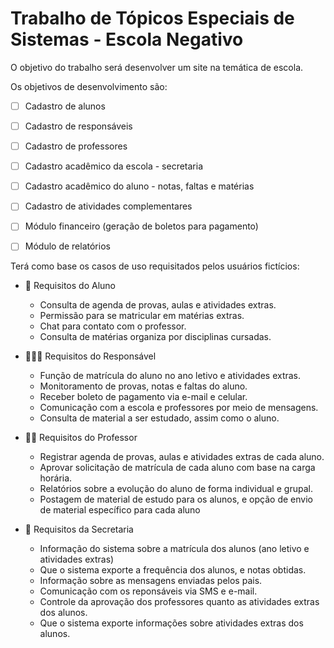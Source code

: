 # Trabalho de Tópicos Especiais de Sistemas - Escola Negativo

O objetivo do trabalho será desenvolver um site na temática de escola. 

Os objetivos de desenvolvimento são:
- [ ]  Cadastro de alunos
- [ ] Cadastro de responsáveis
- [ ] Cadastro de professores
- [ ] Cadastro acadêmico da escola - secretaria
- [ ] Cadastro acadêmico do aluno - notas, faltas e matérias
- [ ] Cadastro de atividades complementares
- [ ] Módulo financeiro (geração de boletos para pagamento)
- [ ] Módulo de relatórios


Terá como base os casos de uso requisitados pelos usuários fictícios:

- 🧒  Requisitos do Aluno 
  - Consulta de agenda de provas, aulas e atividades extras.
  - Permissão para se matricular em matérias extras.
  - Chat para contato com o professor.
  - Consulta de matérias organiza por disciplinas cursadas.

- 👨‍👩‍👦  Requisitos do Responsável
  - Função de matrícula do aluno no ano letivo e atividades extras.
  - Monitoramento de provas, notas e faltas do aluno.
  - Receber boleto de pagamento via e-mail e celular.
  - Comunicação com a escola e professores por meio de mensagens.
  - Consulta de material a ser estudado, assim como o aluno.

- 👨‍🏫 Requisitos do Professor
  - Registrar agenda de provas, aulas e atividades extras de cada aluno.
  - Aprovar solicitação de matrícula de cada aluno com base na carga horária.
  - Relatórios sobre a evolução do aluno de forma individual e grupal.
  - Postagem de material de estudo para os alunos, e opção de envio de material específico para cada aluno
 
- 🏫  Requisitos da Secretaria
  - Informação do sistema sobre a matrícula dos alunos (ano letivo e atividades extras)
  - Que o sistema exporte a frequência dos alunos, e notas obtidas.
  - Informação sobre as mensagens enviadas pelos pais.
  - Comunicação com os reponsáveis via SMS e e-mail.
  - Controle da aprovação dos professores quanto as atividades extras dos alunos.
  - Que o sistema exporte informações sobre atividades extras dos alunos.
